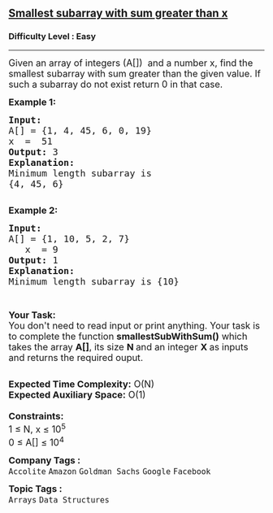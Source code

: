 <h2><a href="https://www.geeksforgeeks.org/problems/smallest-subarray-with-sum-greater-than-x5651/1?page=1&sprint=94ade6723438d94ecf0c00c3937dad55&sortBy=submissions">Smallest subarray with sum greater than x</a></h2><h3>Difficulty Level : Easy</h3><hr><div class="problems_problem_content__Xm_eO"><p><span style="font-size: 18px;">Given an array of integers (A[]) &nbsp;and a number x, find the smallest subarray with sum greater than the given value. If such a subarray do not exist return 0 in that case.</span></p>
<p><span style="font-size: 18px;"><strong>Example 1:</strong></span></p>
<pre><span style="font-size: 18px;"><strong>Input:</strong>
A[] = {1, 4, 45, 6, 0, 19}
x  =  51
<strong>Output:</strong> 3
<strong>Explanation:</strong>
Minimum length subarray is 
{4, 45, 6}</span></pre>
<div><br><span style="font-size: 18px;"><strong>Example 2:</strong></span></div>
<pre><span style="font-size: 18px;"><strong>Input:</strong>
A[] = {1, 10, 5, 2, 7}
   x  = 9
<strong>Output:</strong> 1
<strong>Explanation:</strong>
Minimum length subarray is {10}</span></pre>
<p>&nbsp;</p>
<p><span style="font-size: 18px;"><strong>Your Task:&nbsp;&nbsp;</strong><br>You don't need to read input or print anything. Your task is to complete the function <strong>smallestSubWithSum</strong></span><span style="font-size: 18px;"><strong>()</strong>&nbsp;which takes the array <strong>A[]</strong>, its size <strong>N </strong>and an integer <strong>X&nbsp;</strong>as inputs and returns the required ouput.</span></p>
<p><br><span style="font-size: 18px;"><strong>Expected Time Complexity:</strong> O(N)<br><strong>Expected Auxiliary Space:</strong> O(1)<br><br><strong>Constraints:</strong><br>1 ≤ N, x ≤ 10<sup>5</sup><br>0 ≤ A[] ≤ 10<sup>4</sup></span></p></div><p><span style=font-size:18px><strong>Company Tags : </strong><br><code>Accolite</code>&nbsp;<code>Amazon</code>&nbsp;<code>Goldman Sachs</code>&nbsp;<code>Google</code>&nbsp;<code>Facebook</code>&nbsp;<br><p><span style=font-size:18px><strong>Topic Tags : </strong><br><code>Arrays</code>&nbsp;<code>Data Structures</code>&nbsp;